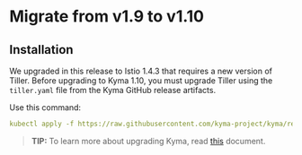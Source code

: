 # Migrate from v1.9 to v1.10

## Installation

We upgraded in this release to Istio 1.4.3 that requires a new version of Tiller. Before upgrading to Kyma 1.10, you must upgrade Tiller using the `tiller.yaml` file from the Kyma GitHub release artifacts.

Use this command:

```yaml
kubectl apply -f https://raw.githubusercontent.com/kyma-project/kyma/release-1.10/installation/resources/tiller.yaml
```
>**TIP:** To learn more about upgrading Kyma, read [this](https://kyma-project.io/docs/master/root/kyma/#installation-upgrade-kyma) document.

